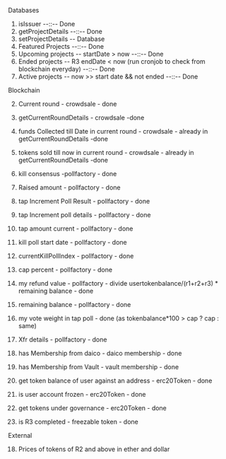 Databases

1. isIssuer --::-- Done
2. getProjectDetails --::-- Done
3. setProjectDetails -- Database
4. Featured Projects --::-- Done
5. Upcoming projects -- startDate > now --::-- Done
6. Ended projects -- R3 endDate < now (run cronjob to check from blockchain everyday) --::-- Done
7. Active projects -- now >> start date && not ended --::-- Done

Blockchain

2. Current round - crowdsale - done
3. getCurrentRoundDetails - crowdsale -done
4. funds Collected till Date in current round - crowdsale - already in getCurrentRoundDetails -done
5. tokens sold till now in current round - crowdsale - already in getCurrentRoundDetails -done

6. kill consensus -pollfactory - done
7. Raised amount - pollfactory - done
8. tap Increment Poll Result - pollfactory - done
9. tap Increment poll details - pollfactory - done
10. tap amount current - pollfactory - done
11. kill poll start date - pollfactory - done
12. currentKillPollIndex - pollfactory - done
13. cap percent - pollfactory - done
14. my refund value - pollfactory - divide usertokenbalance/(r1+r2+r3) \* remaining balance - done
15. remaining balance - pollfactory - done
16. my vote weight in tap poll - done (as tokenbalance\*100 > cap ? cap : same)
17. Xfr details - pollfactory - done

18. has Membership from daico - daico membership - done

19. has Membership from Vault - vault membership - done

20. get token balance of user against an address - erc20Token - done
21. is user account frozen - erc20Token - done
22. get tokens under governance - erc20Token - done

23. is R3 completed - freezable token - done

External

18. Prices of tokens of R2 and above in ether and dollar
